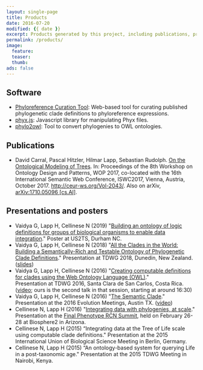 ```yaml
---
layout: single-page
title: Products
date: 2016-07-20
modified: {{ date }}
excerpt: Products generated by this project, including publications, presentations, software, and data sets. 
permalink: /products/
image:
  feature:
  teaser:
  thumb:
ads: false
---
```


## Software

* [Phyloreference Curation Tool](https://github.com/phyloref/curation-tool/): Web-based tool for curating published phylogenetic clade definitions to phyloreference expressions.
* [phyx.js](https://www.npmjs.com/package/@phyloref/phyx): Javascript library for manipulating Phyx files.
* [phylo2owl](https://github.com/phyloref/phylo2owl): Tool to convert phylogenies to OWL ontologies.

## Publications

* David Carral, Pascal Hitzler, Hilmar Lapp, Sebastian
  Rudolph. [On the Ontological Modeling of Trees](http://ceur-ws.org/Vol-2043/paper-01.pdf). In:
  Proceedings of the 8th Workshop on Ontology Design and Patterns, WOP
  2017, co-located with the 16th International Semantic Web
  Conference, ISWC2017, Vienna, Austria, October 2017. <http://ceur-ws.org/Vol-2043/>. Also on arXiv, [arXiv:1710.05096 [cs.AI]](https://arxiv.org/abs/1710.05096).

## Presentations and posters
* Vaidya G, Lapp H, Cellinese N (2019) "[Building an ontology of logic definitions for groups of biological organisms to enable data integration](http://doi.org/10.6084/m9.figshare.7904999)." Poster at US2TS, Durham NC.
* Vaidya G, Lapp H, Cellinese N (2018) "[All the Clades in the World: Building a Semantically-Rich and Testable Ontology of Phylogenetic Clade Definitions](https://doi.org/10.3897/biss.2.25776)." Presentation at TDWG 2018, Dunedin, New Zealand. ([slides](https://speakerdeck.com/gaurav/all-the-clades-in-the-world-building-a-semantically-rich-and-testable-ontology-of-phylogenetic-clade-definitions))
* Vaidya G, Lapp H, Cellinese N (2016) "[Creating computable definitions for clades using the Web Ontology Language (OWL)](https://speakerdeck.com/gaurav/creating-computable-definitions-for-clades-using-the-web-ontology-language-owl)."  
  Presentation at TDWG 2016, Santa Clara de San Carlos, Costa Rica. ([video](http://idigbio.adobeconnect.com/p4puo3ev61c/); ours is the second talk in that session, starting at around 16:30)
* Vaidya G, Lapp H, Cellinese N (2016) "[The Semantic Clade](https://speakerdeck.com/gaurav/the-semantic-clade)."
  Presentation at the 2016 Evolution Meetings, Austin TX. ([video](https://www.youtube.com/watch?v=_aNaAQYTNVc))
* Cellinese N, Lapp H (2016) "[Integrating data with phylogenies, at
  scale](http://www.slideshare.net/hlapp/integrating-data-with-phylogenies-at-scale)." Presentation at the [Final Phenotype RCN Summit], held on
  February 26-28 at Biosphere2 in Arizona.
* Cellinese N, Lapp H (2015) “Integrating data at the Tree of Life
  scale using computable clade definitions." Presentation at the 2015
  International Union of Biological Science Meeting in Berlin, Germany.
* Cellinese N, Lapp H (2015) “An ontology-based system for querying
  Life in a post-taxonomic age." Presentation at the 2015 TDWG Meeting
  in Nairobi, Kenya.

[Final Phenotype RCN Summit]: http://www.phenotypercn.org/?p=2782
